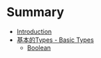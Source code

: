 # Summary

* [Introduction](README.md)
* [基本的Types - Basic Types](ch01-basic-types.md)
   * [Boolean](ch01-basic-types/ch01-booleanmd.md)


